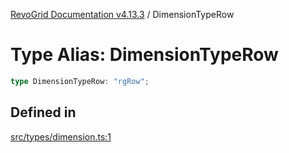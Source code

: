 [RevoGrid Documentation v4.13.3](README.md) / DimensionTypeRow

# Type Alias: DimensionTypeRow

```ts
type DimensionTypeRow: "rgRow";
```

## Defined in

[src/types/dimension.ts:1](https://github.com/revolist/revogrid/blob/827fce61250cb005ab132b3ed11b8ae836712e7b/src/types/dimension.ts#L1)
